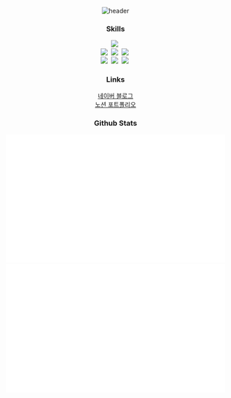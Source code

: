 <!--
**KangBit/KangBit** is a ✨ _special_ ✨ repository because its `README.md` (this file) appears on your GitHub profile.

Here are some ideas to get you started:

- 🔭 I’m currently working on ...
- 🌱 I’m currently learning ...
- 👯 I’m looking to collaborate on ...
- 🤔 I’m looking for help with ...
- 💬 Ask me about ...
- 📫 How to reach me: ...
- 😄 Pronouns: ...
- ⚡ Fun fact: ...
-->

<!--
GitHub 꾸미기
https://velog.io/@kyu0918/Github-%ED%94%84%EB%A1%9C%ED%95%84-%EA%BE%B8%EB%AF%B8%EA%B8%B0
https://hing9u.tistory.com/78
-->

<div align="center">

  <!--
  Capsule-Render 
  https://github.com/kyechan99/capsule-render#how-to-use 
  -->
  <!-- ![header](https://capsule-render.vercel.app/api?type=waving&color=gradient&customColorList=30&height=150&section=header&text=강빛찬&fontSize=20&fontAlign=95&fontAlignY=60) -->
  ![header](https://capsule-render.vercel.app/api?type=waving&color=gradient&customColorList=30&height=150&section=header)


  <!--
  Icon Badge
  https://simpleicons.org/
  -->
  <h3>Skills</h3>
  <img src="https://img.shields.io/badge/Swift-F05138?style=flat&logo=Swift&logoColor=white"/>&nbsp;
  <br>
  <img src="https://img.shields.io/badge/HTML5-E34F26?style=flat&logo=HTML5&logoColor=white"/>&nbsp;
  <img src="https://img.shields.io/badge/CSS3-1572B6?style=flat&logo=CSS3&logoColor=white"/>&nbsp;
  <img src="https://img.shields.io/badge/JavaScript-F7DF1E?style=flat&logo=JavaScript&logoColor=black"/>&nbsp;
  <br>
  <img src="https://img.shields.io/badge/React-61DAFB?style=flat&logo=React&logoColor=black"/>&nbsp;
  <img src="https://img.shields.io/badge/Node.js-339933?style=flat&logo=Node.js&logoColor=white"/>&nbsp;
  <img src="https://img.shields.io/badge/Express-000000?style=flat&logo=Express&logoColor=white"/>&nbsp;

  <!--
  -->
  <h3>Links</h3>
  <a href="https://blog.naver.com/kbc1208">네이버 블로그</a>
  <br>
  <a href="https://certain-nest-8e1.notion.site/8a81f8ccb0514060aaefc97a9e19439c">노션 포트폴리오</a>
  
  <!-- 
  github-stats-transparent
  https://github.com/rahul-jha98/github-stats-transparent
  -->
  <h3>Github Stats</h3>
  <p>
    <img src="https://github.com/KangBit/github-stats-transparent/blob/output/generated/overview.svg">
    <img src="https://github.com/KangBit/github-stats-transparent/blob/output/generated/languages.svg">
  </p>


</div>
